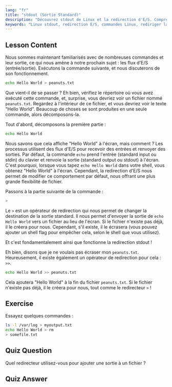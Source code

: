 ```yaml
---
lang: "fr"
title: "stdout (Sortie Standard)"
description: "Découvrez stdout de Linux et la redirection d'E/S. Comprenez comment rediriger la sortie de commande vers des fichiers à l'aide des opérateurs > et >>. Commencez votre parcours Linux dès aujourd'hui !"
keywords: "Linux stdout, redirection E/S, commandes Linux, rediriger la sortie, tutoriel Linux, Linux pour débutants, guide Linux, script shell"
---
```


## Lesson Content

Nous sommes maintenant familiarisés avec de nombreuses commandes et leur sortie, ce qui nous amène à notre prochain sujet : les flux d'E/S (entrée/sortie). Exécutons la commande suivante, et nous discuterons de son fonctionnement.

```bash
echo Hello World > peanuts.txt
```

Que vient-il de se passer ? Eh bien, vérifiez le répertoire où vous avez exécuté cette commande, et, surprise, vous devriez voir un fichier nommé `peanuts.txt`. Regardez à l'intérieur de ce fichier, et vous devriez voir le texte "Hello World". Beaucoup de choses se sont produites en une seule commande, alors décomposons-la.

Tout d'abord, décomposons la première partie :

```bash
echo Hello World
```

Nous savons que cela affiche "Hello World" à l'écran, mais comment ? Les processus utilisent des flux d'E/S pour recevoir des entrées et renvoyer des sorties. Par défaut, la commande `echo` prend l'entrée (standard input ou stdin) du clavier et renvoie la sortie (standard output ou stdout) à l'écran. C'est pourquoi, lorsque vous tapez `echo Hello World` dans votre shell, vous obtenez "Hello World" à l'écran. Cependant, la redirection d'E/S nous permet de modifier ce comportement par défaut, nous offrant une plus grande flexibilité de fichier.

Passons à la partie suivante de la commande :

```bash
>
```

Le `>` est un opérateur de redirection qui nous permet de changer la destination de la sortie standard. Il nous permet d'envoyer la sortie de `echo Hello World` vers un fichier au lieu de l'écran. Si le fichier n'existe pas déjà, il le créera pour nous. Cependant, s'il existe, il le écrasera (vous pouvez ajouter un shell flag pour empêcher cela, selon le shell que vous utilisez).

Et c'est fondamentalement ainsi que fonctionne la redirection stdout !

Eh bien, disons que je ne voulais pas écraser mon `peanuts.txt`. Heureusement, il existe également un opérateur de redirection pour cela : `>>`.

```bash
echo Hello World >> peanuts.txt
```

Cela ajoutera "Hello World" à la fin du fichier `peanuts.txt`. Si le fichier n'existe pas déjà, il le créera pour nous, tout comme le redirecteur `>` !

## Exercise

Essayez quelques commandes :

```bash
ls -l /var/log > myoutput.txt
echo Hello World > rm
> somefile.txt
```

## Quiz Question

Quel redirecteur utilisez-vous pour ajouter une sortie à un fichier ?

## Quiz Answer

> >
